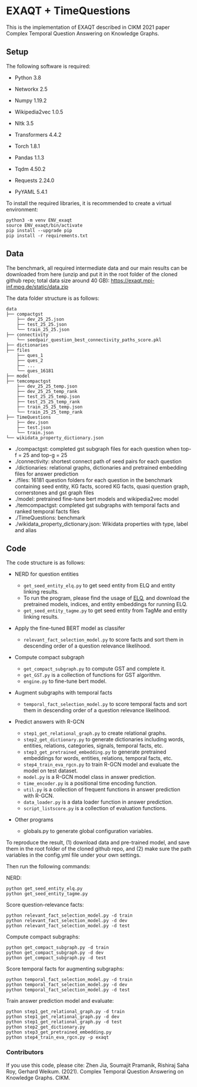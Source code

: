 EXAQT + TimeQuestions
============

This is the implementation of EXAQT described in CIKM 2021 paper Complex Temporal Question Answering on Knowledge Graphs.

Setup 
------

The following software is required:

* Python 3.8

* Networkx 2.5

* Numpy 1.19.2

* Wikipedia2vec 1.0.5

* Nltk 3.5

* Transformers 4.4.2

* Torch 1.8.1

* Pandas 1.1.3

* Tqdm 4.50.2

* Requests 2.24.0

* PyYAML 5.4.1

To install the required libraries, it is recommended to create a virtual environment:

    python3 -m venv ENV_exaqt
    source ENV_exaqt/bin/activate
    pip install --upgrade pip
    pip install -r requirements.txt



Data
------
The benchmark, all required intermediate data and our main results can be downloaded from here (unzip and put it in the root folder of the cloned github repo; total data size around 40 GB): https://exaqt.mpi-inf.mpg.de/static/data.zip 

The data folder structure is as follows:


```
data
├── compactgst
    ├── dev_25_25.json
    ├── test_25_25.json
    └── train_25_25.json  
├── connectivity
    └── seedpair_question_best_connectivity_paths_score.pkl    
├── dictionaries
├── files
    ├── ques_1
    ├── ques_2
	├── ...	
	└── ques_16181
├── model
├── temcompactgst
    ├── dev_25_25_temp.json
    ├── dev_25_25_temp_rank
    ├── test_25_25_temp.json
    ├── test_25_25_temp_rank
    ├── train_25_25_temp.json
    └── train_25_25_temp_rank
├── TimeQuestions
	├── dev.json
    ├── test.json
    └── train.json
└── wikidata_property_dictionary.json
```

 - ./compactgst: completed gst subgraph files for each question when top-f = 25 and top-g = 25
 - ./connectivity: shortest connect path of seed pairs for each question
 - ./dictionaries: relational graphs, dictionaries and pretrained embedding files for answer prediction
 - ./files: 16181 question folders for each question in the benchmark containing seed entity, KG facts, scored KG facts, quasi question graph, cornerstones and gst graph files  
 - ./model: pretrained fine-tune bert models and wikipedia2vec model
 - ./temcompactgst: completed gst subgraphs with temporal facts and ranked temporal facts files
 - ./TimeQuestions: benchmark 
 - ./wikidata\_property\_dictionary.json: Wikidata properties with type, label and alias


Code
------
 
The code structure is as follows:
    
- NERD for question entities 
    - `get_seed_entity_elq.py` to get seed entity from ELQ and entity linking results.
    - To run the program, please find the usage of [ELQ](https://github.com/facebookresearch/BLINK/tree/master/elq), and download the pretrained models, indices, and entity embeddings for running ELQ.
    - `get_seed_entity_tagme.py` to get seed entity from TagMe and entity linking results.
    
- Apply the fine-tuned BERT model as classifer
    - `relevant_fact_selection_model.py` to score facts and sort them in descending order of a question relevance likelihood.
    
- Compute compact subgraph
	- `get_compact_subgraph.py` to compute GST and complete it.
	- `get_GST.py` is a collection of functions for GST algorithm.
	- `engine.py` to fine-tune bert model.

- Augment subgraphs with temporal facts
    - `temporal_fact_selection_model.py` to score temporal facts and sort them in descending order of a question relevance likelihood.
	     
- Predict answers with R-GCN
	- `step1_get_relational_graph.py` to create relational graphs.
	- `step2_get_dictionary.py` to generate dictionaries including words, entities, relations, categories, signals, temporal facts, etc. 
	- `step3_get_pretrained_embedding.py` to generate pretrained embeddings for words, entities, relations, temporal facts, etc.
    - `step4_train_eva_rgcn.py` to train R-GCN model and evaluate the model on test dataset.
    - `model.py` is a R-GCN model class in answer prediction.
    - `time_encoder.py` is a positional time encoding function.
	- `util.py` is a collection of frequent functions in answer prediction with R-GCN.
	- `data_loader.py` is a data loader function in answer prediction.
	- `script_listscore.py` is a collection of evaluation functions. 

- Other programs
    - globals.py to generate global configuration variables.

To reproduce the result, (1) download data and pre-trained model, and save them in the root folder of the cloned github repo, and (2) make sure the path variables in the config.yml file under your own settings.

Then run the following commands:

NERD:

    python get_seed_entity_elq.py
    python get_seed_entity_tagme.py

Score question-relevance facts:

    python relevant_fact_selection_model.py -d train 
    python relevant_fact_selection_model.py -d dev
    python relevant_fact_selection_model.py -d test

Compute compact subgraphs:

    python get_compact_subgraph.py -d train
    python get_compact_subgraph.py -d dev
    python get_compact_subgraph.py -d test


Score temporal facts for augmenting subgraphs:

    python temporal_fact_selection_model.py -d train
    python temporal_fact_selection_model.py -d dev
    python temporal_fact_selection_model.py -d test

Train answer prediction model and evaluate:

    python step1_get_relational_graph.py -d train
    python step1_get_relational_graph.py -d dev
    python step1_get_relational_graph.py -d test
    python step2_get_dictionary.py
    python step3_get_pretrained_embedding.py
    python step4_train_eva_rgcn.py -p exaqt

### Contributors
If you use this code, please cite:
Zhen Jia, Soumajit Pramanik, Rishiraj Saha Roy, Gerhard Weikum. (2021). Complex Temporal Question Answering on Knowledge Graphs. CIKM.
```

```